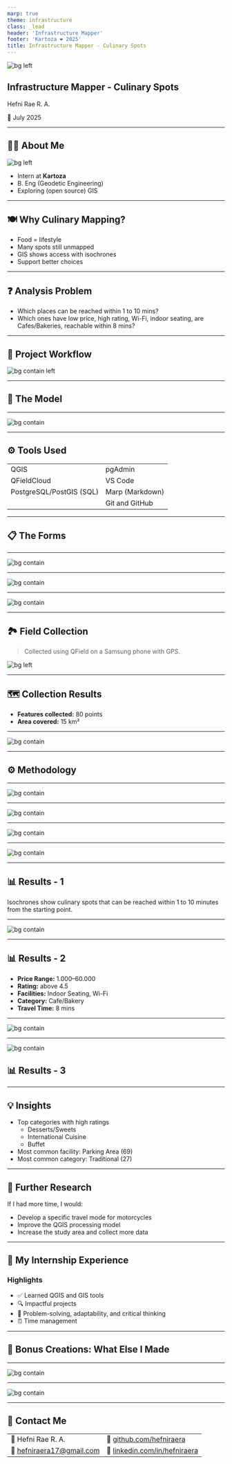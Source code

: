 ```yaml
---
marp: true
theme: infrastructure
class: _lead
header: 'Infrastructure Mapper'
footer: 'Kartoza ❤️ 2025'
title: Infrastructure Mapper - Culinary Spots
---
```

![bg left](../img/food-services.png)

## Infrastructure Mapper - Culinary Spots

Hefni Rae R. A.

<span class="presentation-date">📅 July 2025</span>

---

## 👩‍💻 About Me

![bg  left](../img/interns/hefni-raera.png)

* Intern at **Kartoza**
* B. Eng (Geodetic Engineering)
* Exploring (open source) GIS

---

## 🍽️ Why Culinary Mapping?

* Food = lifestyle
* Many spots still unmapped
* GIS shows access with isochrones
* Support better choices

---

## ❓ Analysis Problem

* Which places can be reached within 1 to 10 mins?
* Which ones have low price, high rating, Wi-Fi, indoor seating, are Cafes/Bakeries, reachable within 8 mins?

---

## 🧭 Project Workflow

![bg contain left](../img/culinaryfacilities-flowchart.png)

---

## 🧱 The Model

---

![bg contain](../img/culinaryfacilities-erd.png)

---

## ⚙️ Tools Used

|        |     |
|-------------------|---------------------|
| QGIS              | pgAdmin             |
| QFieldCloud       | VS Code             |
| PostgreSQL/PostGIS (SQL)| Marp (Markdown)                |
|                   | Git and GitHub      |

---

## 📋 The Forms

---

![bg contain](../img/culinaryfacilities-formsqgis.png)

---

![bg contain](../img/culinaryfacilities-formsqgis2.png)

---

![bg contain](../img/culinaryfacilities-forms.png)

---

## 🏞️ Field Collection

> Collected using QField on a Samsung phone with GPS.

![bg left](../img/culinaryfacilities-field.png)

---

## 🗺️ Collection Results

* **Features collected:** 80 points
* **Area covered:** 15 km²

---

![bg contain](../img/culinaryfacilities-collection.png)

---

## ⚙️ Methodology

---

![bg contain](../img/culinaryfacilities-model.png)

---

![bg contain](../img/culinaryfacilities-model2.png)

---

![bg contain](../img/culinaryfacilities-model3.png)

---

![bg contain](../img/culinaryfacilities-expression.png)

---

## 📊 Results - 1

Isochrones show culinary spots that can be reached within 1 to 10 minutes from the starting point.

---

![bg contain](../img/culinaryfacilities-results1.png)

---

## 📊 Results - 2

* **Price Range:** 1.000–60.000  
* **Rating:** above 4.5  
* **Facilities:** Indoor Seating, Wi-Fi  
* **Category:** Cafe/Bakery  
* **Travel Time:** 8 mins

---

![bg contain](../img/culinaryfacilities-results2.png)

---

![bg contain](../img/culinaryfacilities-results3.png)

## 📊 Results - 3

---

## 💡 Insights

* Top categories with high ratings
  * Desserts/Sweets
  * International Cuisine
  * Buffet
* Most common facility: Parking Area (69)
* Most common category: Traditional (27)

---

## 🔬 Further Research

If I had more time, I would:

* Develop a specific travel mode for motorcycles
* Improve the QGIS processing model
* Increase the study area and collect more data

---

## 🧳 My Internship Experience

### Highlights

* ✅ Learned QGIS and GIS tools 
* 🔍 Impactful projects
* 🌟 Problem-solving, adaptability, and critical thinking  
* ⏰ Time management

---

## 🌟 Bonus Creations: What Else I Made

---

![bg contain](../img/hefni-simpleafricamap.png)

---

![bg contain](../img/hefni-bobross.png)

---

## 📧 Contact Me
<!-- _class: contact-table -->
|        |                                  |
|--------|----------------------------------|
| 👤   Hefni Rae R. A.       |    💼     [github.com/hefniraera](https://github.com/hefniraera)           |
| 📧  [hefniraera17@gmail.com](mailto:hefniraera17@gmail.com)    |  🔗   [linkedin.com/in/hefniraera](https://www.linkedin.com/in/hefniraera/)|